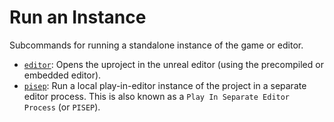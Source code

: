 # Run an Instance

Subcommands for running a standalone instance of the game or editor.

- [`editor`](editor.md): Opens the uproject in the unreal editor (using the precompiled or embedded editor).
- [`pisep`](pisep.md): Run a local play-in-editor instance of the project in a separate editor process. This is also known as a `Play In Separate Editor Process` (or `PISEP`).
